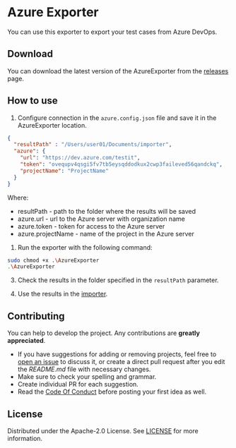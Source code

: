 # Azure Exporter

You can use this exporter to export your test cases from Azure DevOps.

## Download

You can download the latest version of the AzureExporter from the [releases](https://github.com/testit-tms/migrators/releases/latest) page.

## How to use

1. Configure connection in the `azure.config.json` file and save it in the AzureExporter location.

```json
{
  "resultPath" : "/Users/user01/Documents/importer",
  "azure": {
    "url": "https://dev.azure.com/testit",
    "token": "ovequpv4qsgi5fv7tb5eysqddodkux2cwp3faileved56qandckq",
    "projectName": "ProjectName"
  }
}
```

Where:

- resultPath - path to the folder where the results will be saved
- azure.url - url to the Azure server with organization name
- azure.token - token for access to the Azure server
- azure.projectName - name of the project in the Azure server

1. Run the exporter with the following command:

```bash
sudo chmod +x .\AzureExporter
.\AzureExporter
```

3. Check the results in the folder specified in the `resultPath` parameter.

4. Use the results in the [importer](https://github.com/testit-tms/project-importer).

## Contributing

You can help to develop the project. Any contributions are **greatly appreciated**.

- If you have suggestions for adding or removing projects, feel free
  to [open an issue](https://github.com/testit-tms/migrators/issues/new) to discuss it, or create a direct pull
  request after you edit the *README.md* file with necessary changes.
- Make sure to check your spelling and grammar.
- Create individual PR for each suggestion.
- Read the [Code Of Conduct](https://github.com/testit-tms/migrators/blob/main/CODE_OF_CONDUCT.md) before posting
  your first idea as well.

## License

Distributed under the Apache-2.0 License.
See [LICENSE](https://github.com/testit-tms/migrators/blob/main/LICENSE) for more information.
